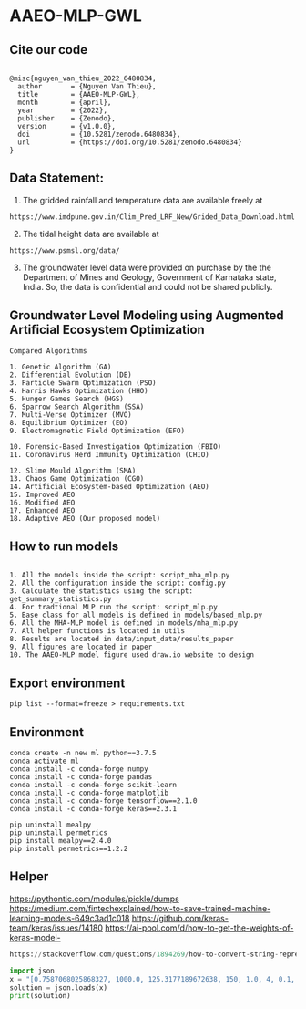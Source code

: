 # AAEO-MLP-GWL

## Cite our code

```code

@misc{nguyen_van_thieu_2022_6480834,
  author       = {Nguyen Van Thieu},
  title        = {AAEO-MLP-GWL},
  month        = {april},
  year         = {2022},
  publisher    = {Zenodo},
  version      = {v1.0.0},
  doi          = {10.5281/zenodo.6480834},
  url          = {https://doi.org/10.5281/zenodo.6480834}
}

```




## Data Statement:

1. The gridded rainfall and temperature data are available freely at 

```code 
https://www.imdpune.gov.in/Clim_Pred_LRF_New/Grided_Data_Download.html
```

2. The tidal height data are available at

```code 
https://www.psmsl.org/data/
```

3. The groundwater level data were provided on purchase by the the Department of Mines and Geology, Government of
   Karnataka state, India. So, the data is confidential and could not be shared publicly.


## Groundwater Level Modeling using Augmented Artificial Ecosystem Optimization

```code 
Compared Algorithms

1. Genetic Algorithm (GA)
2. Differential Evolution (DE)
3. Particle Swarm Optimization (PSO)
4. Harris Hawks Optimization (HHO)
5. Hunger Games Search (HGS)
6. Sparrow Search Algorithm (SSA)
7. Multi-Verse Optimizer (MVO)
8. Equilibrium Optimizer (EO)
9. Electromagnetic Field Optimization (EFO)

10. Forensic-Based Investigation Optimization (FBIO)
11. Coronavirus Herd Immunity Optimization (CHIO)

12. Slime Mould Algorithm (SMA)
13. Chaos Game Optimization (CGO)
14. Artificial Ecosystem-based Optimization (AEO)
15. Improved AEO
16. Modified AEO
17. Enhanced AEO
18. Adaptive AEO (Our proposed model)

```

## How to run models

```code 

1. All the models inside the script: script_mha_mlp.py
2. All the configuration inside the script: config.py
3. Calculate the statistics using the script: get_summary_statistics.py
4. For tradtional MLP run the script: script_mlp.py
5. Base class for all models is defined in models/based_mlp.py 
6. All the MHA-MLP model is defined in models/mha_mlp.py
7. All helper functions is located in utils
8. Results are located in data/input_data/results_paper
9. All figures are located in paper
10. The AAEO-MLP model figure used draw.io website to design

```



## Export environment

```code 
pip list --format=freeze > requirements.txt 

```

## Environment

```code 
conda create -n new ml python==3.7.5
conda activate ml
conda install -c conda-forge numpy
conda install -c conda-forge pandas
conda install -c conda-forge scikit-learn
conda install -c conda-forge matplotlib
conda install -c conda-forge tensorflow==2.1.0
conda install -c conda-forge keras==2.3.1

pip uninstall mealpy
pip uninstall permetrics
pip install mealpy==2.4.0
pip install permetrics==1.2.2
```



## Helper

https://pythontic.com/modules/pickle/dumps
https://medium.com/fintechexplained/how-to-save-trained-machine-learning-models-649c3ad1c018
https://github.com/keras-team/keras/issues/14180
https://ai-pool.com/d/how-to-get-the-weights-of-keras-model-

```python 
https://stackoverflow.com/questions/1894269/how-to-convert-string-representation-of-list-to-a-list

import json 
x = "[0.7587068025868327, 1000.0, 125.3177189672638, 150, 1.0, 4, 0.1, 10.0]"
solution = json.loads(x)
print(solution)

```



